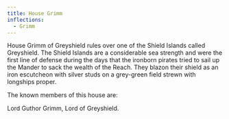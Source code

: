 ```yaml
---
title: House Grimm
inflections:
  - Grimm
---
```


 House Grimm of Greyshield rules over one of the Shield Islands called Greyshield. The Shield Islands are a considerable sea strength and were the first line of defense during the days that the ironborn pirates tried to sail up the Mander to sack the wealth of the Reach. They blazon their shield as an iron escutcheon with silver studs on a grey-green field strewn with longships proper.

The known members of this house are:

Lord Guthor Grimm, Lord of Greyshield.


